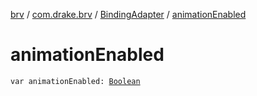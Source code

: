 [brv](../../index.md) / [com.drake.brv](../index.md) / [BindingAdapter](index.md) / [animationEnabled](./animation-enabled.md)

# animationEnabled

`var animationEnabled: `[`Boolean`](https://kotlinlang.org/api/latest/jvm/stdlib/kotlin/-boolean/index.html)